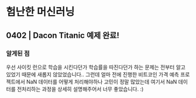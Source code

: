 # 험난한 머신러닝 

## 0402 | Dacon Titanic 예제 완료!

### 알게된 점

우선 사이킷 런으로 학습을 시킨다던가 학습률을 따진다던가 하는 문제는 전부터 알고 있었기 때문에 새롭지 않았었습니다..
그런데 얼마 전에 진행한 비트코인 가격 예측 프로젝트에서 NaN 데이터를 어떻게 처리해야하나 고민이 정말 많았는데 
여기서 NaN 데이터를 전처리하는 과정을 상세히 설명해주어서 너무 좋았습니다. :)
